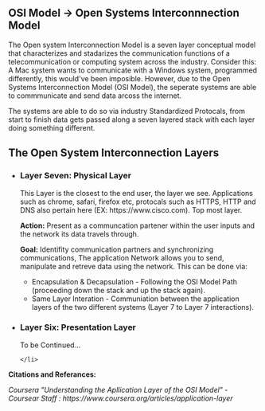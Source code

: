 <h2> OSI Model -> Open Systems Interconnnection Model</h3>
<p>The Open system Interconnection Model is a seven layer conceptual model that characterizes and stadarizes the communication functions of a telecommunication or computing system across the industry.
    Consider this: A Mac system wants to communicate with a Windows system, programmed differently, this would've been imposible. However, due to the Open Systems Interconnection Model (OSI Model), the seperate systems are able to commmunicate and send data arcoss the internet.
    <p>
        The systems are able to do so via industry Standardized Protocals, from start to finish data gets passed along a seven layered stack with each layer doing something different.
    </p>
</p>
<h2>The Open System Interconnection Layers </h2>
<ul>
    <li><h3>Layer Seven: Physical Layer</h3>
        <p>This Layer is the closest to the end user, the layer we see. Applications such as chrome, safari, firefox etc, protocals such as HTTPS, HTTP and DNS also pertain here (EX: https://www.cisco.com). Top most layer. </p>
        <p><b>Action:</b> Present as a communcation partener within the user inputs and the network its data travels through.</p>
        <p>
            <b>Goal:</b> Identifity communication partners and synchronizing communications, The application Network allows you to send, manipulate and retreve data using the network. This can be done via:
            <ul><li>Encapsulation & Decapsulation - Following the OSI Model Path (proceeding down the stack and up the stack again).
                <li>Same Layer Interation - Communiation between the application layers of the two different systems (Layer 7 to Layer 7 interactions).</li>
            </li></ul>
        </p>
    </li>
    <li><h3>Layer Six: Presentation Layer </h3>
    <p>To be Continued...</p>
    
    </li>


</ul>
<p><b>Citations and Referances:</b></p>
<p><i>Coursera "Understanding the Apllication Layer of the OSI Model" - Coursear Staff : https://www.coursera.org/articles/application-layer</i></p>